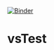 [![Binder](https://mybinder.org/badge_logo.svg)](https://mybinder.org/v2/gl/Althony98%2FvsTest/master?filepath=Untitled1.ipynb)

# vsTest
